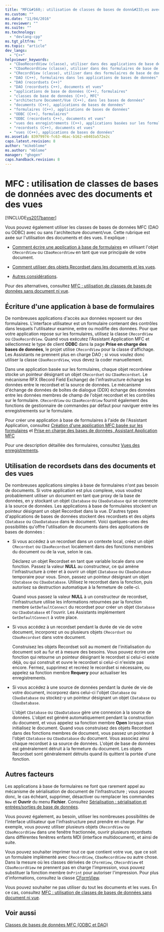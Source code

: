 ```yaml
---
title: "MFC&#160;: utilisation de classes de bases de donn&#233;es avec des documents et des vues | Microsoft Docs"
ms.custom: ""
ms.date: "11/04/2016"
ms.reviewer: ""
ms.suite: ""
ms.technology: 
  - "devlang-cpp"
ms.tgt_pltfrm: ""
ms.topic: "article"
dev_langs: 
  - "C++"
helpviewer_keywords: 
  - "CDaoRecordView (classe), utiliser dans des applications de base de données"
  - "CDaoRecordView (classe), utiliser dans des formulaires de base de données"
  - "CRecordView (classe), utiliser dans des formulaires de base de données"
  - "DAO (C++), formulaires dans les applications de bases de données"
  - "DAO (recordsets C++)"
  - "DAO (recordsets C++), documents et vues"
  - "applications de base de données (C++), formulaires"
  - "classes de base de données (C++), MFC"
  - "architecture Document/Vue (C++), dans les bases de données"
  - "documents (C++), applications de bases de données"
  - "formulaires (C++), applications de bases de données"
  - "ODBC (C++), formulaires"
  - "ODBC (recordsets C++), documents et vues"
  - "vues des enregistrements (C++), applications basées sur les formulaires"
  - "recordsets (C++), documents et vues"
  - "vues (C++), applications de bases de données"
ms.assetid: 83979974-fc63-46ac-b162-e8403a572e2c
caps.latest.revision: 8
author: "mikeblome"
ms.author: "mblome"
manager: "ghogen"
caps.handback.revision: 8
---
```

# MFC&#160;: utilisation de classes de bases de donn&#233;es avec des documents et des vues
[!INCLUDE[vs2017banner](../assembler/inline/includes/vs2017banner.md)]

Vous pouvez également utiliser les classes de bases de données MFC \(DAO ou ODBC\) avec ou sans l'architecture document\/vue.  Cette rubrique est axée sur l'utilisation des documents et des vues.  Il explique :  
  
-   [Comment écrire une application à base de formulaires](#_core_writing_a_form.2d.based_application) en utilisant l'objet `CRecordView` ou `CDaoRecordView` en tant que vue principale de votre document.  
  
-   [Comment utiliser des objets Recordset dans les documents et les vues](#_core_using_recordsets_in_documents_and_views).  
  
-   [Autres considérations](#_core_other_factors).  
  
 Pour des alternatives, consultez [MFC : utilisation de classes de bases de données sans document ni vue](../data/mfc-using-database-classes-without-documents-and-views.md).  
  
##  <a name="_core_writing_a_form.2d.based_application"></a> Écriture d'une application à base de formulaires  
 De nombreuses applications d'accès aux données reposent sur des formulaires.  L'interface utilisateur est un formulaire contenant des contrôles dans lesquels l'utilisateur examine, entre ou modifie des données.  Pour que votre application repose sur les formulaires, utilisez la classe `CRecordView` ou `CDaoRecordView`.  Quand vous exécutez l'Assistant Application MFC et sélectionnez le type de client **ODBC** dans la page **Prise en charge des bases de données**, le projet utilise `CRecordView` pour la classe d'affichage.  Les Assistants ne prennent plus en charge DAO ; si vous voulez donc utiliser la classe `CDaoRecordView`, vous devez la coder manuellement.  
  
 Dans une application basée sur les formulaires, chaque objet recordview stocke un pointeur désignant un objet `CRecordset` ou `CDaoRecordset`.  Le mécanisme RFX \(Record Field Exchange\) de l'infrastructure échange les données entre le recordset et la source de données.  Le mécanisme d'échange de données de boîtes de dialogue \(DDX\) échange des données entre les données membres de champ de l'objet recordset et les contrôles sur le formulaire.  `CRecordView` ou `CDaoRecordView` fournit également des fonctions de gestionnaire de commandes par défaut pour naviguer entre les enregistrements sur le formulaire.  
  
 Pour créer une application à base de formulaires à l'aide de l'Assistant Application, consultez [Création d'une application MFC basée sur les formulaires](../mfc/reference/creating-a-forms-based-mfc-application.md) et [Prise en charge des bases de données, Assistant Application MFC](../mfc/reference/database-support-mfc-application-wizard.md)  
  
 Pour une description détaillée des formulaires, consultez [Vues des enregistrements](../data/record-views-mfc-data-access.md).  
  
##  <a name="_core_using_recordsets_in_documents_and_views"></a> Utilisation de recordsets dans des documents et des vues  
 De nombreuses applications simples à base de formulaires n'ont pas besoin de documents.  Si votre application est plus complexe, vous voudrez probablement utiliser un document en tant que proxy de la base de données, en y stockant un objet `CDatabase` ou `CDaoDatabase` qui se connecte à la source de données.  Les applications à base de formulaires stockent un pointeur désignant un objet Recordset dans la vue.  D'autres types d'applications de bases de données stockent des recordsets et des objets `CDatabase` ou `CDaoDatabase` dans le document.  Voici quelques\-unes des possibilités qu'offre l'utilisation de documents dans des applications de bases de données :  
  
-   Si vous accédez à un recordset dans un contexte local, créez un objet `CRecordset` ou `CDaoRecordset` localement dans des fonctions membres du document ou de la vue, selon le cas.  
  
     Déclarez un objet Recordset en tant que variable locale dans une fonction.  Passez la valeur **NULL** au constructeur, ce qui amène l'infrastructure à créer et à ouvrir un objet `CDatabase` ou `CDaoDatabase` temporaire pour vous.  Sinon, passez un pointeur désignant un objet `CDatabase` ou `CDaoDatabase`.  Utilisez le recordset dans la fonction, puis autorisez sa destruction automatique à la fermeture de celle\-ci.  
  
     Quand vous passez la valeur **NULL** à un constructeur de recordset, l'infrastructure utilise les informations retournées par la fonction membre `GetDefaultConnect` du recordset pour créer un objet `CDatabase` ou `CDaoDatabase` et l'ouvrir.  Les Assistants implémentent `GetDefaultConnect` à votre place.  
  
-   Si vous accédez à un recordset pendant la durée de vie de votre document, incorporez un ou plusieurs objets `CRecordset` ou `CDaoRecordset` dans votre document.  
  
     Construisez les objets Recordset soit au moment de l'initialisation du document soit au fur et à mesure des besoins.  Vous pouvez écrire une fonction qui retourne un pointeur désignant le recordset si celui\-ci existe déjà, ou qui construit et ouvre le recordset si celui\-ci n'existe pas encore.  Fermez, supprimez et recréez le recordset si nécessaire, ou appelez sa fonction membre **Requery** pour actualiser les enregistrements.  
  
-   Si vous accédez à une source de données pendant la durée de vie de votre document, incorporez dans celui\-ci l'objet `CDatabase` ou `CDaoDatabase` ou stockez\-y un pointeur désignant un objet `CDatabase` ou `CDaoDatabase`.  
  
     L'objet `CDatabase` ou `CDaoDatabase` gère une connexion à la source de données.  L'objet est généré automatiquement pendant la construction du document, et vous appelez sa fonction membre **Open** lorsque vous initialisez le document.  Quand vous construisez des objets Recordset dans des fonctions membres de document, vous passez un pointeur à l'objet `CDatabase` ou `CDaoDatabase` du document.  Vous associez ainsi chaque recordset à sa source de données.  L'objet de base de données est généralement détruit à la fermeture du document.  Les objets Recordset sont généralement détruits quand ils quittent la portée d'une fonction.  
  
##  <a name="_core_other_factors"></a> Autres facteurs  
 Les applications à base de formulaires ne font que rarement appel au mécanisme de sérialisation de document de l'infrastructure ; vous pouvez donc, le cas échéant, supprimer, désactiver ou remplacer les commandes `New` et **Ouvrir** du menu **Fichier**.  Consultez [Sérialisation : sérialisation et entrées\/sorties de base de données](../mfc/serialization-serialization-vs-database-input-output.md).  
  
 Vous pouvez également, au besoin, utiliser les nombreuses possibilités de l'interface utilisateur que l'infrastructure peut prendre en charge.  Par exemple, vous pouvez utiliser plusieurs objets `CRecordView` ou `CDaoRecordView` dans une fenêtre fractionnée, ouvrir plusieurs recordsets dans différentes fenêtres enfants MDI \(interface multidocument\), et ainsi de suite.  
  
 Vous pouvez souhaiter imprimer tout ce que contient votre vue, que ce soit un formulaire implémenté avec `CRecordView`, `CDaoRecordView` ou autre chose.  Dans la mesure où les classes dérivées de `CFormView`, `CRecordView` et `CDaoRecordView` ne prennent pas en charge l'impression, vous pouvez substituer la fonction membre `OnPrint` pour autoriser l'impression.  Pour plus d'informations, consultez la classe [CFormView](../mfc/reference/cformview-class.md).  
  
 Vous pouvez souhaiter ne pas utiliser du tout les documents et les vues.  En ce cas, consultez [MFC : utilisation de classes de bases de données sans document ni vue](../data/mfc-using-database-classes-without-documents-and-views.md).  
  
## Voir aussi  
 [Classes de bases de données MFC \(ODBC et DAO\)](../data/mfc-database-classes-odbc-and-dao.md)